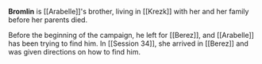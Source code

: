 **Bromlin** is [[Arabelle]]'s brother, living in [[Krezk]] with her and her family before her parents died.

Before the beginning of the campaign, he left for [[Berez]], and [[Arabelle]] has been trying to find him. In [[Session 34]], she arrived in [[Berez]] and was given directions on how to find him.